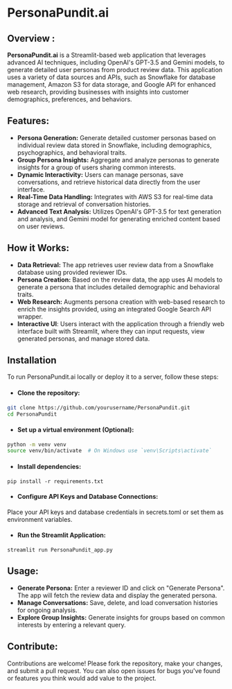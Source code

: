 # PersonaPundit.ai
## Overview :

__PersonaPundit.ai__ is a Streamlit-based web application that leverages advanced AI techniques, including OpenAI's GPT-3.5 and Gemini models, to generate detailed user personas from product review data. This application uses a variety of data sources and APIs, such as Snowflake for database management, Amazon S3 for data storage, and Google API for enhanced web research, providing businesses with insights into customer demographics, preferences, and behaviors.

## Features:

- __Persona Generation:__ Generate detailed customer personas based on individual review data stored in Snowflake, including demographics, psychographics, and behavioral traits.
- __Group Persona Insights:__ Aggregate and analyze personas to generate insights for a group of users sharing common interests.
- __Dynamic Interactivity:__ Users can manage personas, save conversations, and retrieve historical data directly from the user interface.
- __Real-Time Data Handling:__ Integrates with AWS S3 for real-time data storage and retrieval of conversation histories.
- __Advanced Text Analysis:__ Utilizes OpenAI's GPT-3.5 for text generation and analysis, and Gemini model for generating enriched content based on user reviews.

## How it Works:

- __Data Retrieval:__ The app retrieves user review data from a Snowflake database using provided reviewer IDs.
- __Persona Creation:__ Based on the review data, the app uses AI models to generate a persona that includes detailed demographic and behavioral traits.
- __Web Research:__ Augments persona creation with web-based research to enrich the insights provided, using an integrated Google Search API wrapper.
- __Interactive UI__: Users interact with the application through a friendly web interface built with Streamlit, where they can input requests, view generated personas, and manage stored data.

## Installation

To run PersonaPundit.ai locally or deploy it to a server, follow these steps:

- #### Clone the repository:
```bash
git clone https://github.com/yourusername/PersonaPundit.git
cd PersonaPundit
```
- #### Set up a virtual environment (Optional):
```bash
python -m venv venv
source venv/bin/activate  # On Windows use `venv\Scripts\activate`
```

- #### Install dependencies:
```
pip install -r requirements.txt
```

- #### Configure API Keys and Database Connections:
Place your API keys and database credentials in secrets.toml or set them as environment variables.

- #### Run the Streamlit Application:
```
streamlit run PersonaPundit_app.py
```


## Usage:

- __Generate Persona:__ Enter a reviewer ID and click on "Generate Persona". The app will fetch the review data and display the generated persona.
- __Manage Conversations:__ Save, delete, and load conversation histories for ongoing analysis.
- __Explore Group Insights:__ Generate insights for groups based on common interests by entering a relevant query.

## Contribute:

Contributions are welcome! Please fork the repository, make your changes, and submit a pull request. You can also open issues for bugs you've found or features you think would add value to the project.
